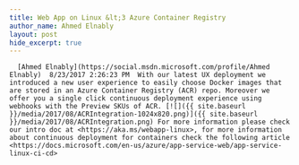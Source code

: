 ```yaml
---
title: Web App on Linux &lt;3 Azure Container Registry
author_name: Ahmed Elnably
layout: post
hide_excerpt: true
---
```

      [Ahmed Elnably](https://social.msdn.microsoft.com/profile/Ahmed Elnably)  8/23/2017 2:26:23 PM  With our latest UX deployment we introduced a new user experience to easily choose Docker images that are stored in an Azure Container Registry (ACR) repo. Moreover we offer you a single click continuous deployment experience using webhooks with the Preview SKUs of ACR. [![]({{ site.baseurl }}/media/2017/08/ACRIntegration-1024x820.png)]({{ site.baseurl }}/media/2017/08/ACRIntegration.png) For more information please check our intro doc at <https://aka.ms/webapp-linux>, for more information about continuous deployment for containers check the following article <https://docs.microsoft.com/en-us/azure/app-service-web/app-service-linux-ci-cd>      